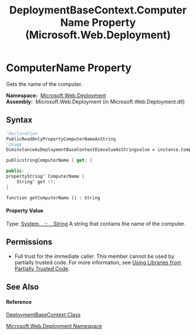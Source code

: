 ﻿---
title: DeploymentBaseContext.ComputerName Property  (Microsoft.Web.Deployment)
TOCTitle: ComputerName Property
ms:assetid: P:Microsoft.Web.Deployment.DeploymentBaseContext.ComputerName
ms:mtpsurl: https://msdn.microsoft.com/en-us/library/microsoft.web.deployment.deploymentbasecontext.computername(v=VS.90)
ms:contentKeyID: 20208868
ms.date: 05/02/2012
mtps_version: v=VS.90
f1_keywords:
- Microsoft.Web.Deployment.DeploymentBaseContext.ComputerName
- Microsoft.Web.Deployment.DeploymentBaseContext.get_ComputerName
dev_langs:
- CSharp
- JScript
- VB
- c++
api_location:
- Microsoft.Web.Deployment.dll
api_name:
- Microsoft.Web.Deployment.DeploymentBaseContext.ComputerName
- Microsoft.Web.Deployment.DeploymentBaseContext.get_ComputerName
api_type:
- Managed
topic_type:
- apiref
- kbSyntax
product_family_name: VS
ROBOTS: INDEX,FOLLOW
---

# ComputerName Property

Gets the name of the computer.

**Namespace:**  [Microsoft.Web.Deployment](microsoft-web-deployment-namespace.md)  
**Assembly:**  Microsoft.Web.Deployment (in Microsoft.Web.Deployment.dll)

## Syntax

``` vb
'Declaration
PublicReadOnlyPropertyComputerNameAsString
'Usage
DiminstanceAsDeploymentBaseContextDimvalueAsStringvalue = instance.ComputerName
```

``` csharp
publicstringComputerName { get; }
```

``` c++
public:
propertyString^ ComputerName {
    String^ get ();
}
```

``` jscript
function getComputerName () : String
```

#### Property Value

Type: [System. . :: . .String](https://msdn.microsoft.com/en-us/library/s1wwdcbf\(v=vs.90\))  
A string that contains the name of the computer.  

## Permissions

  - Full trust for the immediate caller. This member cannot be used by partially trusted code. For more information, see [Using Libraries from Partially Trusted Code](https://msdn.microsoft.com/en-us/library/8skskf63\(v=vs.90\)).

## See Also

#### Reference

[DeploymentBaseContext Class](deploymentbasecontext-class-microsoft-web-deployment.md)

[Microsoft.Web.Deployment Namespace](microsoft-web-deployment-namespace.md)

